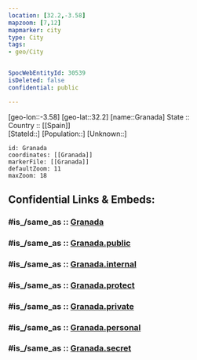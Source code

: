 ```yaml
---
location: [32.2,-3.58] 
mapzoom: [7,12] 
mapmarker: city 
type: City
tags:
- geo/City


SpocWebEntityId: 30539
isDeleted: false
confidential: public

---
```

[geo-lon::-3.58] 
[geo-lat::32.2] 
[name::Granada] 
State ::  
Country :: [[Spain]]  
[StateId::] 
[Population::] 
[Unknown::] 


```leaflet
id: Granada
coordinates: [[Granada]] 
markerFile: [[Granada]] 
defaultZoom: 11 
maxZoom: 18
```


## Confidential Links & Embeds: 

### #is_/same_as :: [Granada](/_Standards/Earth/Continent/Africa/Africa~North/Morocco/Regions~Morocco/Oriental/City/Granada.md) 

### #is_/same_as :: [Granada.public](/_public/Earth/Continent/Africa/Africa~North/Morocco/Regions~Morocco/Oriental/City/Granada.public.md) 

### #is_/same_as :: [Granada.internal](/_internal/Earth/Continent/Africa/Africa~North/Morocco/Regions~Morocco/Oriental/City/Granada.internal.md) 

### #is_/same_as :: [Granada.protect](/_protect/Earth/Continent/Africa/Africa~North/Morocco/Regions~Morocco/Oriental/City/Granada.protect.md) 

### #is_/same_as :: [Granada.private](/_private/Earth/Continent/Africa/Africa~North/Morocco/Regions~Morocco/Oriental/City/Granada.private.md) 

### #is_/same_as :: [Granada.personal](/_personal/Earth/Continent/Africa/Africa~North/Morocco/Regions~Morocco/Oriental/City/Granada.personal.md) 

### #is_/same_as :: [Granada.secret](/_secret/Earth/Continent/Africa/Africa~North/Morocco/Regions~Morocco/Oriental/City/Granada.secret.md)

